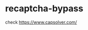 # recaptcha-bypass
check https://www.capsolver.com/ 



















                                                                                                                              